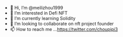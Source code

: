 - 👋 Hi, I’m @meilizhou1999
- 👀 I’m interested in Defi NFT
- 🌱 I’m currently learning Solidity
- 💞️ I’m looking to collaborate on nft project founder
- 📫 How to reach me ...https://twitter.com/choupipi3

<!---
meilizhou1999/meilizhou1999 is a ✨ special ✨ repository because its `README.md` (this file) appears on your GitHub profile.
You can click the Preview link to take a look at your changes.
--->
